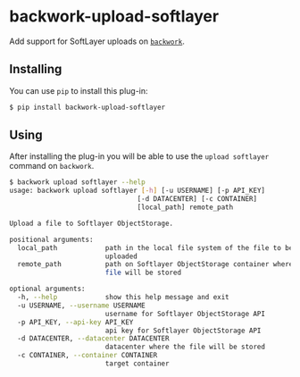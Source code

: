 # backwork-upload-softlayer
Add support for SoftLayer uploads on [`backwork`](https://github.com/IBM/backwork).

## Installing
You can use `pip` to install this plug-in:
```sh
$ pip install backwork-upload-softlayer
```

## Using
After installing the plug-in you will be able to use the `upload softlayer`
command on `backwork`.

```sh
$ backwork upload softlayer --help
usage: backwork upload softlayer [-h] [-u USERNAME] [-p API_KEY]
                                [-d DATACENTER] [-c CONTAINER]
                                [local_path] remote_path

Upload a file to Softlayer ObjectStorage.

positional arguments:
  local_path            path in the local file system of the file to be
                        uploaded
  remote_path           path on Softlayer ObjectStorage container where the
                        file will be stored

optional arguments:
  -h, --help            show this help message and exit
  -u USERNAME, --username USERNAME
                        username for Softlayer ObjectStorage API
  -p API_KEY, --api-key API_KEY
                        api key for Softlayer ObjectStorage API
  -d DATACENTER, --datacenter DATACENTER
                        datacenter where the file will be stored
  -c CONTAINER, --container CONTAINER
                        target container
```
